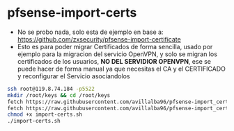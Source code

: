 # pfsense-import-certs

* No se probo nada, solo esta de ejemplo en base a:
<https://github.com/zxsecurity/pfsense-import-certificate>
* Esto es para poder migrar Certificados de forma sencilla, usado por ejemplo para la migracion del servicio OpenVPN, y solo se migran los certificados de los usuarios, **NO DEL SERVIDIOR OPENVPN**, ese se puede hacer de forma manual ya que necesitas el CA y el CERTIFICADO y reconfigurar el Servicio asociandolos

```bash
ssh root@119.8.74.184 -p5522
mkdir /root/keys && cd /root/keys
fetch https://raw.githubusercontent.com/avillalba96/pfsense-import_certs/refs/heads/master/import-cert.php?token=GHSAT0AAAAAACUP4EJK42IB5RT6BDJA5UEIZ4ARQ3A)
fetch https://raw.githubusercontent.com/avillalba96/pfsense-import_certs/refs/heads/master/import-certs.sh?token=GHSAT0AAAAAACUP4EJL3PPYN7TXRH6TOLY6Z4ARQ4A
chmod +x import-certs.sh
./import-certs.sh
```
